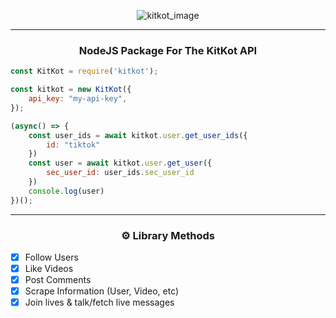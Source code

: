
<p align="center"><img src="https://kitkot.io/img/logo.png?width=128&height=128" alt="kitkot_image"/></p>

---
<h3 align="center">
	<p>
	NodeJS Package For The <a url="https://kitkot.io">KitKot</a> API
	</p>
</h3>

```js
const KitKot = require('kitkot');

const kitkot = new KitKot({
    api_key: "my-api-key",
});

(async() => {
    const user_ids = await kitkot.user.get_user_ids({
        id: "tiktok"
    })
    const user = await kitkot.user.get_user({
        sec_user_id: user_ids.sec_user_id
    })
    console.log(user)
})();
```
---
<h3 align="center">
	<p>
		⚙️ Library Methods
	</p>
</h3>

- [x] Follow Users
- [x] Like Videos
- [x] Post Comments
- [x] Scrape Information (User, Video, etc)
- [x] Join lives & talk/fetch live messages
